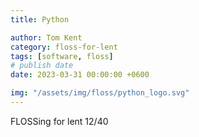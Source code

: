 ```yaml
---
title: Python

author: Tom Kent
category: floss-for-lent
tags: [software, floss]
# publish date
date: 2023-03-31 00:00:00 +0600

img: "/assets/img/floss/python_logo.svg"
---
```



FLOSSing for lent 12/40